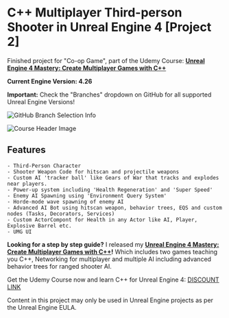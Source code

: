 # C++ Multiplayer Third-person Shooter in Unreal Engine 4 [Project 2]

Finished project for "Co-op Game", part of the Udemy Course: **[Unreal Engine 4 Mastery: Create Multiplayer Games with C++](https://www.udemy.com/unrealengine-cpp/?couponCode=TLGH14)**

**Current Engine Version: 4.26**

**Important:** Check the "Branches" dropdown on GitHub for all supported Unreal Engine Versions!

![GitHub Branch Selection Info](https://www.tomlooman.com/wp-content/uploads/2021/01/github_branchesinfo.jpg)

![Course Header Image](http://www.tomlooman.com/wp-content/uploads/2017/12/Thumb_MainUE4Course30_header.jpg)

## Features

	- Third-Person Character
	- Shooter Weapon Code for hitscan and projectile weapons
	- Custom AI 'tracker ball' like Gears of War that tracks and explodes near players.
	- Power-up system including 'Health Regeneration' and 'Super Speed'
	- Enemy AI Spawning using 'Environment Query System'
	- Horde-mode wave spawning of enemy AI
	- Advanced AI Bot using hitscan weapon, behavior trees, EQS and custom nodes (Tasks, Decorators, Services)
	- Custom ActorCompont for Health in any Actor like AI, Player, Explosive Barrel etc.
	- UMG UI

**Looking for a step by step guide?** I released my **[Unreal Engine 4 Mastery: Create Multiplayer Games with C++](https://www.udemy.com/unrealengine-cpp/?couponCode=TLGH14)!** Which includes two games teaching you C++, Networking for multiplayer and multiple AI including advanced behavior trees for ranged shooter AI.

Get the Udemy Course now and learn C++ for Unreal Engine 4: [DISCOUNT LINK](https://www.udemy.com/unrealengine-cpp/?couponCode=TLGH14)

Content in this project may only be used in Unreal Engine projects as per the Unreal Engine EULA.
